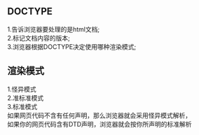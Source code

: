 ## DOCTYPE   
1.告诉浏览器要处理的是html文档;  
2.标记文档内容的版本;  
3.浏览器根据DOCTYPE决定使用哪种渲染模式;  
  
## 渲染模式    
1.怪异模式  
2.准标准模式  
3.标准模式  
  如果网页代码不含有任何声明，那么浏览器就会采用怪异模式解析，   
  如果你的网页代码含有DTD声明，浏览器就会按你所声明的标准解析  
